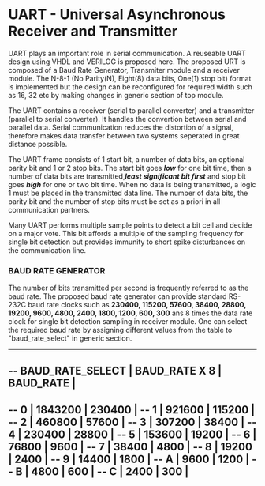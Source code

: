 # UART - Universal Asynchronous Receiver and Transmitter

UART plays an important role in serial communication. A reuseable UART design using VHDL and VERILOG is proposed here. The proposed URT is composed of a Baud Rate Generator, Transmiter module and a receiver module. The N-8-1 (No Parity(N), Eight(8) data bits, One(1) stop bit) format is implemented but the design can be reconfigured for required width such as 16, 32 etc by making changes in generic section of top module.

The UART contains a receiver (serial to parallel converter) and a transmitter (parallel to serial converter). It handles the convertion between serial and parallel data. Serial communication reduces the distortion of a signal, therefore makes data transfer between two systems seperated in great distance possible. 

The UART frame consists of 1 start bit, a number of data bits, an optional parity bit and 1 or 2 stop bits. The start bit goes **_low_** for one bit time, then a number of data bits are transmitted,**_least significant bit first_** and stop bit goes **_high_** for one or two bit time. When no data is being transmitted, a logic 1 must be placed in the transmitted data line. The number of data bits, the parity bit and the number of stop bits must be set as a priori in all communication partners.  

Many UART performs multiple sample points to detect a bit cell and decide on a major vote. This bit affords a multiple of the sampling frequency for single bit detection but provides immunity to short spike disturbances on the communication line.

### BAUD RATE GENERATOR

The number of bits transmitted per second is frequently referred to as the baud rate. The proposed baud rate generator can provide standard RS-232C baud rate clocks such as **230400, 115200, 57600, 38400, 28800, 19200, 9600, 4800, 2400, 1800, 1200, 600, 300** ans 8 times the data rate clock for single bit detection sampling in receiver module. One can select the required baud rate by assigning different values from the table to "baud_rate_select" in generic section.

------------------------------------------------------
-- BAUD_RATE_SELECT  |  BAUD_RATE X 8  |  BAUD_RATE  |
------------------------------------------------------
--     0             |    1843200      |   230400    |
--     1             |    921600       |   115200    |
--     2             |    460800       |   57600     |
--     3             |    307200       |   38400     |
--     4             |    230400       |   28800     |
--     5             |    153600       |   19200     |
--     6             |    76800        |   9600      |
--     7             |    38400        |   4800      |
--     8             |    19200        |   2400      |
--     9             |    14400        |   1800      |
--     A             |    9600         |   1200      |
--     B             |    4800         |   600       |
--     C             |    2400         |   300       |
------------------------------------------------------




